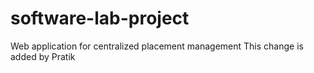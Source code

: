 # software-lab-project
Web application for centralized placement management
This change is added by Pratik
